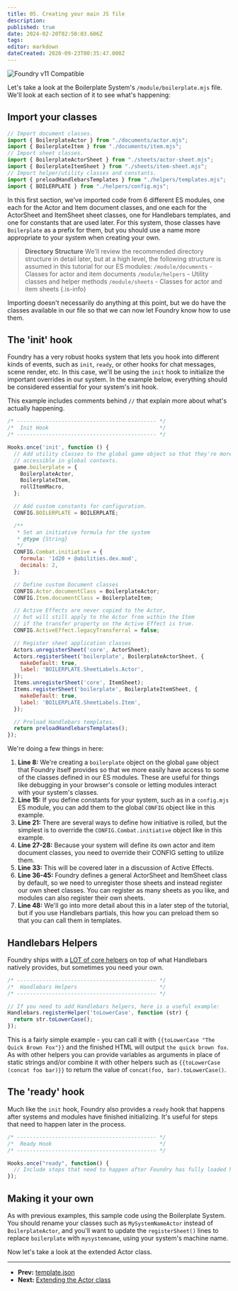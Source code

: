 ```yaml
---
title: 05. Creating your main JS file
description: 
published: true
date: 2024-02-20T02:50:03.606Z
tags: 
editor: markdown
dateCreated: 2020-09-23T00:35:47.008Z
---
```


![Foundry v11 Compatible](https://img.shields.io/badge/Foundry-v11%20Compatible-blue)

Let's take a look at the Boilerplate System's `/module/boilerplate.mjs` file. We'll look at each section of it to see what's happening:

## Import your classes

```js
// Import document classes.
import { BoilerplateActor } from "./documents/actor.mjs";
import { BoilerplateItem } from "./documents/item.mjs";
// Import sheet classes.
import { BoilerplateActorSheet } from "./sheets/actor-sheet.mjs";
import { BoilerplateItemSheet } from "./sheets/item-sheet.mjs";
// Import helper/utility classes and constants.
import { preloadHandlebarsTemplates } from "./helpers/templates.mjs";
import { BOILERPLATE } from "./helpers/config.mjs";
```

In this first section, we've imported code from 6 different ES modules, one each for the Actor and Item document classes, and one each for the ActorSheet and ItemSheet sheet classes, one for Handlebars templates, and one for constants that are used later. For this system, those classes have `Boilerplate` as a prefix for them, but you should use a name more appropriate to your system when creating your own. 

> **Directory Structure**
> We'll review the recommended directory structure in detail later, but at a high level, the following structure is assumed in this tutorial for our ES modules:
> `/module/documents` - Classes for actor and item documents
> `/module/helpers` - Utility classes and helper methods
> `/module/sheets` - Classes for actor and item sheets
{.is-info}


Importing doesn't necessarily do anything at this point, but we do have the classes available in our file so that we can now let Foundry know how to use them.

## The 'init' hook

Foundry has a very robust hooks system that lets you hook into different kinds of events, such as `init`, `ready`, or other hooks for chat messages, scene render, etc. In this case, we'll be using the `init` hook to initialize the important overrides in our system. In the example below, everything should be considered essential for your system's init hook.

This example includes comments behind `//` that explain more about what's actually happening.

```js
/* -------------------------------------------- */
/*  Init Hook                                   */
/* -------------------------------------------- */

Hooks.once('init', function () {
  // Add utility classes to the global game object so that they're more easily
  // accessible in global contexts.
  game.boilerplate = {
    BoilerplateActor,
    BoilerplateItem,
    rollItemMacro,
  };

  // Add custom constants for configuration.
  CONFIG.BOILERPLATE = BOILERPLATE;

  /**
   * Set an initiative formula for the system
   * @type {String}
   */
  CONFIG.Combat.initiative = {
    formula: '1d20 + @abilities.dex.mod',
    decimals: 2,
  };

  // Define custom Document classes
  CONFIG.Actor.documentClass = BoilerplateActor;
  CONFIG.Item.documentClass = BoilerplateItem;

  // Active Effects are never copied to the Actor,
  // but will still apply to the Actor from within the Item
  // if the transfer property on the Active Effect is true.
  CONFIG.ActiveEffect.legacyTransferral = false;

  // Register sheet application classes
  Actors.unregisterSheet('core', ActorSheet);
  Actors.registerSheet('boilerplate', BoilerplateActorSheet, {
    makeDefault: true,
    label: 'BOILERPLATE.SheetLabels.Actor',
  });
  Items.unregisterSheet('core', ItemSheet);
  Items.registerSheet('boilerplate', BoilerplateItemSheet, {
    makeDefault: true,
    label: 'BOILERPLATE.SheetLabels.Item',
  });

  // Preload Handlebars templates.
  return preloadHandlebarsTemplates();
});
```

We're doing a few things in here:

1. **Line 8:** We're creating a `boilerplate` object on the global `game` object that Foundry itself provides so that we more easily have access to some of the classes defined in our ES modules. These are useful for things like debugging in your browser's console or letting modules interact with your system's classes.
2. **Line 15:** If you define constants for your system, such as in a `config.mjs` ES module, you can add them to the global `CONFIG` object like in this example.
3. **Line 21:** There are several ways to define how initiative is rolled, but the simplest is to override the `CONFIG.Combat.initiative` object like in this example.
4. **Line 27-28:** Because your system will define its own actor and item document classes, you need to override their CONFIG setting to utilize them.
5. **Line 33:** This will be covered later in a discussion of Active Effects.
6. **Line 36-45:** Foundry defines a general ActorSheet and ItemSheet class by default, so we need to unregister those sheets and instead register our own sheet classes. You can register as many sheets as you like, and modules can also register their own sheets.
7. **Line 48:** We'll go into more detail about this in a later step of the tutorial, but if you use Handlebars partials, this how you can preload them so that you can call them in templates.

## Handlebars Helpers

Foundry ships with a [LOT of core helpers](https://foundryvtt.com/api/classes/client.HandlebarsHelpers.html) on top of what Handlebars natively provides, but sometimes you need your own.

```js
/* -------------------------------------------- */
/*  Handlebars Helpers                          */
/* -------------------------------------------- */

// If you need to add Handlebars helpers, here is a useful example:
Handlebars.registerHelper('toLowerCase', function (str) {
  return str.toLowerCase();
});
```

This is a fairly simple example - you can call it with `{{toLowerCase "The Quick Brown Fox"}}` and the finished HTML will output `the quick brown fox`. As with other helpers you can provide variables as arguments in place of static strings and/or combine it with other helpers such as `{{toLowerCase (concat foo bar)}}` to return the value of `concat(foo, bar).toLowerCase()`.

## The 'ready' hook

Much like the `init` hook, Foundry also provides a `ready` hook that happens after systems and modules have finished initializing. It's useful for steps that need to happen later in the process.

```js
/* -------------------------------------------- */
/*  Ready Hook                                  */
/* -------------------------------------------- */

Hooks.once("ready", function() {
  // Include steps that need to happen after Foundry has fully loaded here.
});
```

## Making it your own

As with previous examples, this sample code using the Boilerplate System. You should rename your classes such as `MySystemNameActor` instead of `BoilerplateActor`, and you'll want to update the `registerSheet()` lines to replace `boilerplate` with `mysystemname`, using your system's machine name.

Now let's take a look at the extended Actor class.

---

* **Prev:** [template.json](https://foundryvtt.wiki/en/development/guides/SD-tutorial/SD04-templatejson)
* **Next:** [Extending the Actor class](https://foundryvtt.wiki/en/development/guides/SD-tutorial/SD06-Extending-the-Actor-class)